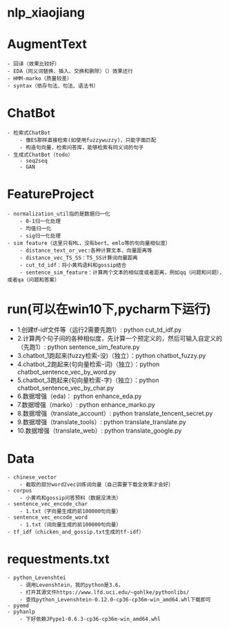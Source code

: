 # nlp_xiaojiang


# AugmentText
    - 回译（效果比较好）
    - EDA（同义词替换、插入、交换和删除）（）效果还行
    - HMM-marko（质量较差）
    - syntax（依存句法、句法、语法书）
    
# ChatBot
    - 检索式ChatBot
        - 像ES那样直接检索(如使用fuzzywuzzy)，只能字面匹配
        - 构造句向量，检索问答库，能够检索有同义词的句子
    - 生成式ChatBot（todo）
        - seq2seq
        - GAN

# FeatureProject
    - normalization_util指的是数据归一化
        - 0-1归一化处理
        - 均值归一化
        - sig归一化处理
    - sim feature（这里只有ML，没有bert、emlo等的句向量相似度）
        - distance_text_or_vec:各种计算文本、向量距离等
        - distance_vec_TS_SS：TS_SS计算词向量距离
        - cut_td_idf：将小黄鸡语料和gossip结合
        - sentence_sim_feature：计算两个文本的相似度或者距离，例如qq（问题和问题），或者qa（问题和答案）

# run(可以在win10下,pycharm下运行)
  - 1.创建tf-idf文件等（运行2需要先跑1）:  python cut_td_idf.py
  - 2.计算两个句子间的各种相似度，先计算一个预定义的，然后可输入自定义的（先跑1）:  python sentence_sim_feature.py
  - 3.chatbot_1跑起来(fuzzy检索-没)（独立）：python chatbot_fuzzy.py
  - 4.chatbot_2跑起来(句向量检索-词)（独立）：python chatbot_sentence_vec_by_word.py
  - 5.chatbot_3跑起来(句向量检索-字)（独立）：python chatbot_sentence_vec_by_char.py
  - 6.数据增强（eda)：                     python enhance_eda.py
  - 7.数据增强（marko）:                   python enhance_marko.py
  - 8.数据增强（translate_account）:       python translate_tencent_secret.py
  - 9.数据增强（translate_tools）:         python translate_translate.py
  - 10.数据增强（translate_web）:          python translate_google.py

# Data
    - chinese_vector
        - 截取的部分word2vec训练词向量（自己需要下载全效果才会好）
    - corpus
        - 小黄鸡和gossip问答预料（数据没清洗）
    - sentence_vec_encode_char
        - 1.txt（字向量生成的前100000句向量）
    - sentence_vec_encode_word
        - 1.txt（词向量生成的前100000句向量）
    - tf_idf（chicken_and_gossip.txt生成的tf-idf）
    
# requestments.txt
    - python_Levenshtei
        - 调用Levenshtein，我的python是3.6，
        - 打开其源文件https://www.lfd.uci.edu/~gohlke/pythonlibs/
        - 查找python_Levenshtein-0.12.0-cp36-cp36m-win_amd64.whl下载即可
    - pyemd
    - pyhanlp
        - 下好依赖JPype1-0.6.3-cp36-cp36m-win_amd64.whl
